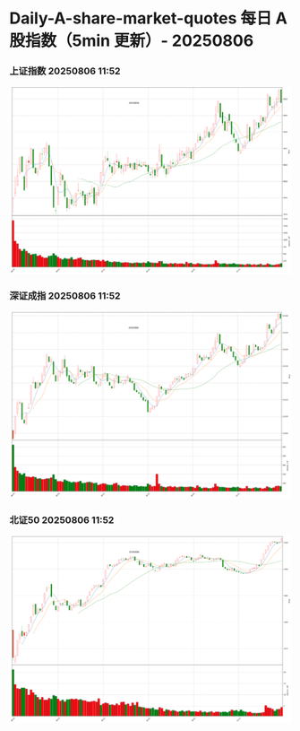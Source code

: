 
# Daily-A-share-market-quotes 每日 A 股指数（5min 更新）- 20250806

### 上证指数 20250806 11:52
![](./fig/2025/8/20250806-sh000001.png)

### 深证成指 20250806 11:52
![](./fig/2025/8/20250806-sz399001.png)

### 北证50 20250806 11:52
![](./fig/2025/8/20250806-bj899050.png)

